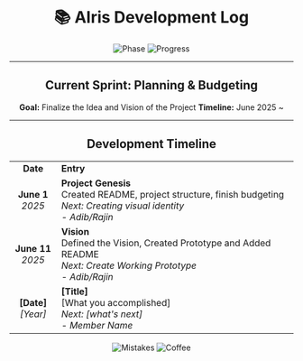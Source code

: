 <div align="center">

# 📚 AIris Development Log


![Phase](https://img.shields.io/badge/Phase-Planning-purple?style=for-the-badge)
![Progress](https://img.shields.io/badge/Progress-5%25-orange?style=for-the-badge)

---

## Current Sprint: Planning & Budgeting

**Goal:** Finalize the Idea and Vision of the Project
**Timeline:** June 2025 ~

---

## Development Timeline

<table>
  <tr>
    <td width="15%" align="center"><strong>Date</strong></td>
    <td width="75%"><strong>Entry</strong></td>
  </tr>
  <tr>
    <td align="center">
      <strong>June 1</strong><br/>
      <em>2025</em>
    </td>
    <td>
      <strong>Project Genesis</strong><br/>
      Created README, project structure, finish budgeting<br/>
      <em>Next: Creating visual identity</em><br/>
      <em>- Adib/Rajin</em>
    </td>
  </tr>
  <tr>
    <td align="center">
      <strong>June 11</strong><br/>
      <em>2025</em>
    </td>
    <td>
      <strong>Vision</strong><br/>
      Defined the Vision, Created Prototype and Added README<br/>
      <em>Next: Create Working Prototype</em><br/>
      <em>- Adib/Rajin</em>
    </td>
  </tr>
  <tr>
    <td align="center">
      <strong>[Date]</strong><br/>
      <em>[Year]</em>
    </td>
    <td>
      <strong>[Title]</strong><br/>
      [What you accomplished]<br/>
      <em>Next: [what's next]</em><br/>
      <em>- Member Name</em>
    </td>
  </tr>
</table>

![Mistakes](https://img.shields.io/badge/Mistakes-❌%20×0-red?style=flat-square)
![Coffee](https://img.shields.io/badge/Coffee-☕%20×0-brown?style=flat-square)

</div>